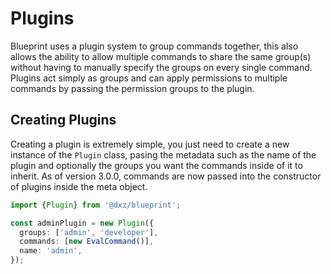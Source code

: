 # Plugins

Blueprint uses a plugin system to group commands together, this also allows the ability
to allow multiple commands to share the same group(s) without having to manually specify
the groups on every single command. Plugins act simply as groups and can apply permissions
to multiple commands by passing the permission groups to the plugin.

## Creating Plugins

Creating a plugin is extremely simple, you just need to create a new instance of the `Plugin`
class, pasing the metadata such as the name of the plugin and optionally the groups you want
the commands inside of it to inherit. As of version 3.0.0, commands are now passed into the constructor
of plugins inside the meta object.

```ts
import {Plugin} from '@dxz/blueprint';

const adminPlugin = new Plugin({
  groups: ['admin', 'developer'],
  commands: [new EvalCommand()],
  name: 'admin',
});
```

